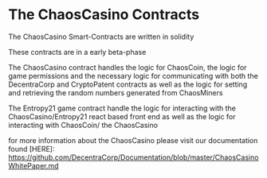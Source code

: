 # The ChaosCasino Contracts

The ChaosCasino Smart-Contracts are written in solidity

These contracts are in a early beta-phase

The ChaosCasino contract handles the logic for ChaosCoin, the logic for game permissions
and the necessary logic for communicating with both the DecentraCorp and CryptoPatent contracts
as well as the logic for setting and retrieving the random numbers generated from ChaosMiners

The Entropy21 game contract handle the logic for interacting with the ChaosCasino/Entropy21 react based
front end as well as the logic for interacting with ChaosCoin/ the ChaosCasino

for more information about the ChaosCasino please visit our documentation found
[HERE]: https://github.com/DecentraCorp/Documentation/blob/master/ChaosCasinoWhitePaper.md
